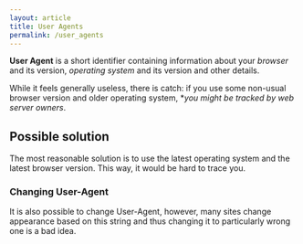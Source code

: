```yaml
---
layout: article
title: User Agents
permalink: /user_agents
---
```


**User Agent** is a short identifier containing information about your *browser* and its version, *operating system* and its version and other details.

While it feels generally useless, there is catch: if you use some non-usual browser version and older operating system, **you might be tracked by web server owners*.

## Possible solution

The most reasonable solution is to use the latest operating system and the latest browser version. This way, it would be hard to trace you.

### Changing User-Agent

It is also possible to change User-Agent, however, many sites change appearance based on this string and thus changing it to particularly wrong one is a bad idea.

